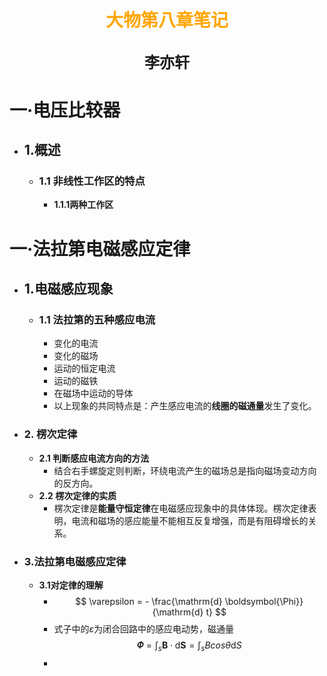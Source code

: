 # <center><font face="仿宋" font color=orange>大物第八章笔记</font>

## <center><font face="楷体" size=5>李亦轩</font></center>


# 一·电压比较器
- ## **1.概述** 
    - ### 1.1 非线性工作区的特点
        - **1.1.1两种工作区**
  
# 一·法拉第电磁感应定律
- ## 1.**电磁感应现象**
  - ### 1.1 法拉第的五种感应电流
    - 变化的电流
    - 变化的磁场
    - 运动的恒定电流
    - 运动的磁铁
    - 在磁场中运动的导体
    - 以上现象的共同特点是：产生感应电流的**线圈的磁通量**发生了变化。
- ### 2. 楞次定律
  - **2.1 判断感应电流方向的方法**
    - 结合右手螺旋定则判断，环绕电流产生的磁场总是指向磁场变动方向的反方向。
  - **2.2 楞次定律的实质**
    - 楞次定律是**能量守恒定律**在电磁感应现象中的具体体现。楞次定律表明，电流和磁场的感应能量不能相互反复增强，而是有阻碍增长的关系。
- ### 3.法拉第电磁感应定律
  - **3.1对定律的理解**
    - $$
    \varepsilon = - \frac{\mathrm{d} \boldsymbol{\Phi}}{\mathrm{d} t}
        $$
    - 式子中的$\varepsilon$为闭合回路中的感应电动势，磁通量$$
    \boldsymbol{\varPhi}=\int_{s}\boldsymbol{B}\cdot \mathrm{d}    \boldsymbol{S}=\int_{s} Bcos\theta\mathrm{d}S
    $$
    - 